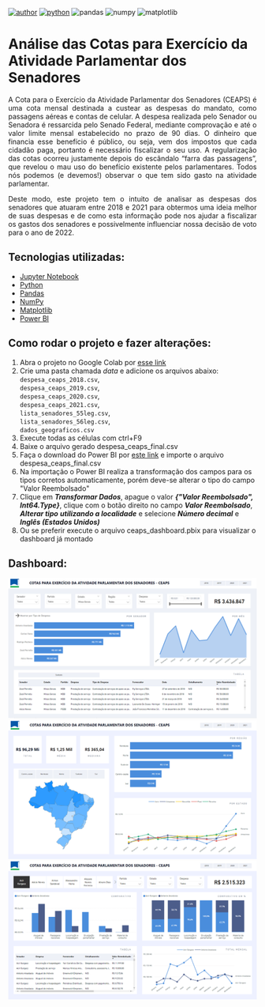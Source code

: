 [![author](https://img.shields.io/badge/autor-ismailymendes-red)](https://www.linkedin.com/in/ismailytm/) [![python](https://img.shields.io/badge/python-3.11%2B-blue)](https://www.python.org/downloads/release/python-3111/) ![pandas](https://img.shields.io/badge/pandas-1.5.2-blue) ![numpy](https://img.shields.io/badge/numpy-1.24.1-blue) ![matplotlib](https://img.shields.io/badge/matplotlib-3.6.2-blue)

# Análise das Cotas para Exercício da Atividade Parlamentar dos Senadores

<p align="justify">A Cota para o Exercício da Atividade Parlamentar dos Senadores (CEAPS) é uma cota mensal destinada a custear as despesas do mandato, como passagens aéreas e contas de celular. A despesa realizada pelo Senador ou Senadora é ressarcida pelo Senado Federal, mediante comprovação e até o valor limite mensal estabelecido no prazo de 90 dias. O dinheiro que financia esse benefício é público, ou seja, vem dos impostos que cada cidadão paga, portanto é necessário fiscalizar o seu uso. A regularização das cotas ocorreu justamente depois do escândalo “farra das passagens”, que revelou o mau uso do benefício existente pelos parlamentares. Todos nós podemos (e devemos!) observar o que tem sido gasto na atividade parlamentar.</p>

<p align="justify">
Deste modo, este projeto tem o intuito de analisar as despesas dos senadores que atuaram entre 2018 e 2021 para obtermos uma ideia melhor de suas despesas e de como esta informação pode nos ajudar a fiscalizar os gastos dos senadores e possivelmente influenciar nossa decisão de voto para o ano de 2022.</p>


## Tecnologias utilizadas:

* [Jupyter Notebook](https://jupyter.org/)
* [Python](https://www.python.org/)
* [Pandas](https://pandas.pydata.org/)
* [NumPy](https://numpy.org/)
* [Matplotlib](https://matplotlib.org/)
* [Power BI](https://pypi.org/project/gTTS/)

## Como rodar o projeto e fazer alterações:

1. Abra o projeto no Google Colab por [esse link](https://colab.research.google.com/github/ismailymendes/ceaps/blob/main/ceaps.ipynb)
2. Crie uma pasta chamada *data* e adicione os arquivos abaixo:  
   `despesa_ceaps_2018.csv`,  
   `despesa_ceaps_2019.csv`,  
   `despesa_ceaps_2020.csv`,  
   `despesa_ceaps_2021.csv`,  
   `lista_senadores_55leg.csv`,  
   `lista_senadores_56leg.csv`,  
   `dados_geograficos.csv`
4. Execute todas as células com ctrl+F9
5. Baixe o arquivo gerado despesa_ceaps_final.csv
6. Faça o download do Power BI por [este link](https://powerbi.microsoft.com/pt-br/downloads/) e importe o arquivo despesa_ceaps_final.csv
7. Na importação o Power BI realiza a transformação dos campos para os tipos corretos automaticamente, porém deve-se alterar o tipo do campo "Valor Reembolsado"
8. Clique em ***Transformar Dados***, apague o valor ***{"Valor Reembolsado", Int64.Type}***, clique com o botão direito no campo ***Valor Reembolsado***, ***Alterar tipo*** ***utilizando a localidade*** e selecione ***Número decimal*** e ***Inglês (Estados Unidos)***
9.  Ou se preferir execute o arquivo ceaps_dashboard.pbix para visualizar o dashboard já montado

## Dashboard:
![My Image](docs/ceaps1.png)
![My Image](docs/ceaps2.png)
![My Image](docs/ceaps3.png)